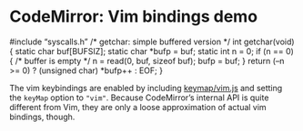 CodeMirror: Vim bindings demo
=============================

\#include “syscalls.h” /\* getchar: simple buffered version \*/ int getchar(void) { static char buf\[BUFSIZ\]; static char \*bufp = buf; static int n = 0; if (n == 0) { /\* buffer is empty \*/ n = read(0, buf, sizeof buf); bufp = buf; } return (–n &gt;= 0) ? (unsigned char) \*bufp++ : EOF; }

The vim keybindings are enabled by including [keymap/vim.js](../keymap/vim.js) and setting the `keyMap` option to `"vim"`. Because CodeMirror’s internal API is quite different from Vim, they are only a loose approximation of actual vim bindings, though.

